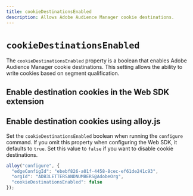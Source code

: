 ```yaml
---
title: cookieDestinationsEnabled
description: Allows Adobe Audience Manager cookie destinations.
---
```

# `cookieDestinationsEnabled`

The `cookieDestinationsEnabled` property is a boolean that enables Adobe Audience Manager cookie destinations. This setting allows the ability to write cookies based on segment qualification. <!-- Insert value of this variable here -->

## Enable destination cookies in the Web SDK extension

<!-- Is this supported in the extension? -->

## Enable destination cookies using alloy.js

Set the `cookieDestinationsEnabled` boolean when running the `configure` command. If you omit this property when configuring the Web SDK, it defaults to `true`. Set this value to `false` if you want to disable cookie destinations.

```js
alloy("configure", {
  "edgeConfigId": "ebebf826-a01f-4458-8cec-ef61de241c93",
  "orgId": "ADB3LETTERSANDNUMBERS@AdobeOrg",
  "cookieDestinationsEnabled": false
});
```
